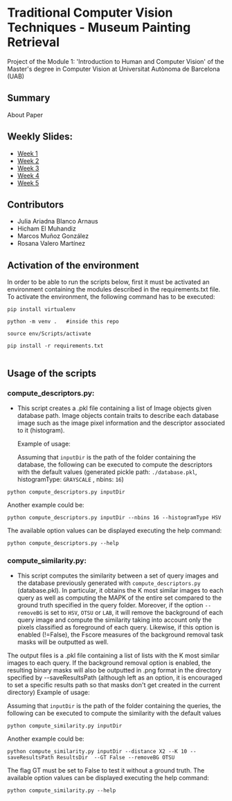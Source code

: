 # Traditional Computer Vision Techniques - Museum Painting Retrieval 
Project of the Module 1: 'Introduction to Human and Computer Vision' of the Master's degree in Computer Vision at Universitat Autònoma de Barcelona (UAB)

## Summary
About
Paper

## Weekly Slides:
- [Week 1](https://docs.google.com/presentation/d/1fK93Q6sRxi8e0b7KvLUawMESzf9BOoVj9ZeOsXoG6y4/edit?usp=sharing)
- [Week 2](https://docs.google.com/presentation/d/11cB84VPgsNNoeIfvGW83xz_N_j840_NGXk48IUHh434/edit?usp=sharing)
- [Week 3](https://docs.google.com/presentation/d/1Wlf__5Gy2G0i28nD2zKjPGsY-QObLRlBKLlWUXic8D8/edit?usp=sharing)
- [Week 4](https://docs.google.com/presentation/d/1ui6RbXL2kv7skn7dz1DNrybpF5IVpJ9XChNonC3I5GI/edit?usp=sharing)
- [Week 5](https://docs.google.com/presentation/d/1alWtXwuB8QduvPyd-_w-MnWFs0u2NOHykGXclJiL3Tk/edit?usp=sharing)


## Contributors
- Julia Ariadna Blanco Arnaus
- Hicham El Muhandiz
- Marcos Muñoz González
- Rosana Valero Martínez

## Activation of the environment
In order to be able to run the scripts below, first it must be activated an environment containing the modules described in the requirements.txt file. To activate the environment, the following command has to be executed:

```
pip install virtualenv

python -m venv .   #inside this repo

source env/Scripts/activate

pip install -r requirements.txt


```

## Usage of the scripts 
### compute_descriptors.py: 
- This script creates a .pkl file containing a list of Image objects given database path. Image objects contain traits to describe each database image such as the image pixel information and the descriptor associated to it (histogram).

  Example of usage:

  Assuming that `inputDir` is the path of the folder containing the database, the following can be executed to compute the descriptors with the default values (generated pickle path: `./database.pkl`, histogramType: `GRAYSCALE` , nbins: `16`)

```
python compute_descriptors.py inputDir 
```

Another example could be: 
```
python compute_descriptors.py inputDir --nbins 16 --histogramType HSV 
```
The available option values can be displayed executing the help command:
```
python compute_descriptors.py --help
```

### compute_similarity.py: 
- This script computes the similarity between a set of query images and the database previously generated with ``compute_descriptors.py`` (database.pkl). In particular, it  obtains the K most similar images to each query as well as computing the MAPK of the entire set compared to the ground truth specified in the query folder. Moreover, if the option `--removeBG` is set to `HSV`, `OTSU` or `LAB`, it will remove the background of each query image and compute the similarity taking into account only the pixels classified as foreground of each query. Likewise, if this option is enabled (!=False), the Fscore measures of the background removal task masks will be outputted as well.

The output files is a .pkl file containing a list of lists with the K most similar images to each query. If the background removal option is enabled, the resulting binary masks will also be outputted in .png format in the directory specified by --saveResultsPath (although left as an option, it is encouraged to set a specific results path so that masks don't get created in the current directory)
  Example of usage:

  Assuming that `inputDir` is the path of the folder containing the queries, the following can be executed to compute the similarity with the default values
```
python compute_similarity.py inputDir 
```

Another example could be: 
```
python compute_similarity.py inputDir --distance X2 --K 10 --saveResultsPath ResultsDir  --GT False --removeBG OTSU
```
The flag GT must be set to False to test it without a ground truth. 
The available option values can be displayed executing the help command:
```
python compute_similarity.py --help
```
